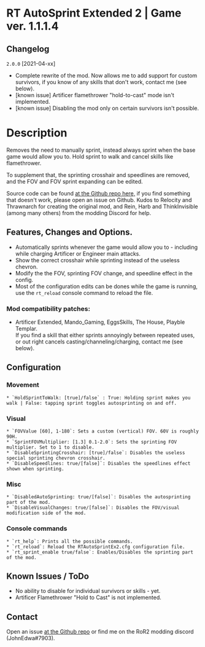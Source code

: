 # RT AutoSprint Extended 2 | Game ver. 1.1.1.4

## Changelog

`2.0.0`  [2021-04-xx]

* Complete rewrite of the mod. Now allows me to add support for custom survivors, if you know of any skills that don't work, contact me (see below).
* [known issue] Artificer flamethrower "hold-to-cast" mode isn't implemented.
* [known issue] Disabling the mod only on certain survivors isn't possible.

# Description

Removes the need to manually sprint, instead always sprint when the base game would allow you to. Hold sprint to walk and cancel skills like flamethrower.

To supplement that, the sprinting crosshair and speedlines are removed, and the FOV and FOV sprint expanding can be edited.

Source code can be found [at the Github repo here,](https://github.com/JohnEdwa/RTAutoSprintExtended) if you find something that doesn't work, please open an issue on Github.
Kudos to Relocity and Thrawnarch for creating the original mod, and Rein, Harb and ThinkInvisible (among many others) from the modding Discord for help.

## Features, Changes and Options.

* Automatically sprints whenever the game would allow you to - including while charging Artificer or Engineer main attacks.
* Show the correct crosshair while sprinting instead of the useless chevron.
* Modify the the FOV, sprinting FOV change, and speedline effect in the config.
* Most of the configuration edits can be dones while the game is running, use the `rt_reload` console command to reload the file.

### Mod compatibility patches:

* Artificer Extended, Mando_Gaming, EggsSkills, The House, Playble Templar.    
If you find a skill that either sprints annoyingly between repeated uses, or out right cancels casting/channeling/charging, contact me (see below).

## Configuration

### Movement

    * `HoldSprintToWalk: [true]/false` : True: Holding sprint makes you walk | False: tapping sprint toggles autosprinting on and off.

### Visual

    * `FOVValue [60], 1-180`: Sets a custom (vertical) FOV. 60V is roughly 90H.
    * `SprintFOVMultiplier: [1.3] 0.1-2.0`: Sets the sprinting FOV multiplier. Set to 1 to disable.
    * `DisableSprintingCrosshair: [true]/false`: Disables the useless special sprinting chevron crosshair.
    * `DisableSpeedlines: true/[false]`: Disables the speedlines effect shown when sprinting.

### Misc

    * `DisabledAutoSprinting: true/[false]`: Disables the autosprinting part of the mod.
    * `DisableVisualChanges: true/[false]`: Disables the FOV/visual modification side of the mod.

### Console commands

    * `rt_help`: Prints all the possible commands.
    * `rt_reload`: Reload the RTAutoSprintEx2.cfg configuration file.
    * `rt_sprint_enable true/false`: Enables/Disables the sprinting part of the mod.

## Known Issues / ToDo

* No ability to disable for individual survivors or skills - yet.
* Artificer Flamethrower "Hold to Cast" is not implemented.

## Contact

Open an issue [at the Github repo](https://github.com/JohnEdwa/RTAutoSprintExtended) or find me on the RoR2 modding discord (JohnEdwa#7903).